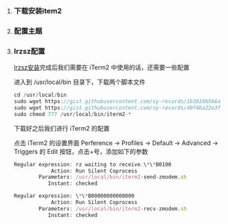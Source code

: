 1. ### 下载安装item2

2. ### 配置主题

3. ### lrzsz配置

   [lrzsz安装](../linux/服务器文件上传下载.md)完成后我们需要在 iTerm2 中使用的话，还需要一些配置

   进入到 /usr/local/bin 目录下，下载两个脚本文件

   ```javascript
   cd /usr/local/bin 
   sudo wget https://gist.githubusercontent.com/sy-records/1b3010b566af42f57fa6fa38138dd22a/raw/2bfe590665d3b0e6c8223623922474361058920c/iterm2-send-zmodem.sh 
   sudo wget https://gist.githubusercontent.com/sy-records/40f4ba22e3fbdeedf58463b067798962/raw/b32d2f7ac3fa54acca81be3664797cebb724690f/iterm2-recv-zmodem.sh
   sudo chmod 777 /usr/local/bin/iterm2-* 
   ```

   下载好之后我们进行 iTerm2 的配置

   点击 iTerm2 的设置界面 Perference -> Profiles -> Default -> Advanced -> Triggers 的 Edit 按钮，点击+号，添加如下的参数

   ```javascript
   Regular expression: rz waiting to receive.\*\*B0100
               Action: Run Silent Coprocess
           Parameters: /usr/local/bin/iterm2-send-zmodem.sh
              Instant: checked
   
   Regular expression: \*\*B00000000000000
               Action: Run Silent Coprocess
           Parameters: /usr/local/bin/iterm2-recv-zmodem.sh
              Instant: checked
   ```

   